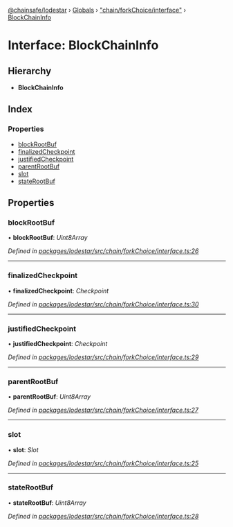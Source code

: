 [@chainsafe/lodestar](../README.md) › [Globals](../globals.md) › ["chain/forkChoice/interface"](../modules/_chain_forkchoice_interface_.md) › [BlockChainInfo](_chain_forkchoice_interface_.blockchaininfo.md)

# Interface: BlockChainInfo

## Hierarchy

* **BlockChainInfo**

## Index

### Properties

* [blockRootBuf](_chain_forkchoice_interface_.blockchaininfo.md#blockrootbuf)
* [finalizedCheckpoint](_chain_forkchoice_interface_.blockchaininfo.md#finalizedcheckpoint)
* [justifiedCheckpoint](_chain_forkchoice_interface_.blockchaininfo.md#justifiedcheckpoint)
* [parentRootBuf](_chain_forkchoice_interface_.blockchaininfo.md#parentrootbuf)
* [slot](_chain_forkchoice_interface_.blockchaininfo.md#slot)
* [stateRootBuf](_chain_forkchoice_interface_.blockchaininfo.md#staterootbuf)

## Properties

###  blockRootBuf

• **blockRootBuf**: *Uint8Array*

*Defined in [packages/lodestar/src/chain/forkChoice/interface.ts:26](https://github.com/ChainSafe/lodestar/blob/aa20a3b/packages/lodestar/src/chain/forkChoice/interface.ts#L26)*

___

###  finalizedCheckpoint

• **finalizedCheckpoint**: *Checkpoint*

*Defined in [packages/lodestar/src/chain/forkChoice/interface.ts:30](https://github.com/ChainSafe/lodestar/blob/aa20a3b/packages/lodestar/src/chain/forkChoice/interface.ts#L30)*

___

###  justifiedCheckpoint

• **justifiedCheckpoint**: *Checkpoint*

*Defined in [packages/lodestar/src/chain/forkChoice/interface.ts:29](https://github.com/ChainSafe/lodestar/blob/aa20a3b/packages/lodestar/src/chain/forkChoice/interface.ts#L29)*

___

###  parentRootBuf

• **parentRootBuf**: *Uint8Array*

*Defined in [packages/lodestar/src/chain/forkChoice/interface.ts:27](https://github.com/ChainSafe/lodestar/blob/aa20a3b/packages/lodestar/src/chain/forkChoice/interface.ts#L27)*

___

###  slot

• **slot**: *Slot*

*Defined in [packages/lodestar/src/chain/forkChoice/interface.ts:25](https://github.com/ChainSafe/lodestar/blob/aa20a3b/packages/lodestar/src/chain/forkChoice/interface.ts#L25)*

___

###  stateRootBuf

• **stateRootBuf**: *Uint8Array*

*Defined in [packages/lodestar/src/chain/forkChoice/interface.ts:28](https://github.com/ChainSafe/lodestar/blob/aa20a3b/packages/lodestar/src/chain/forkChoice/interface.ts#L28)*
